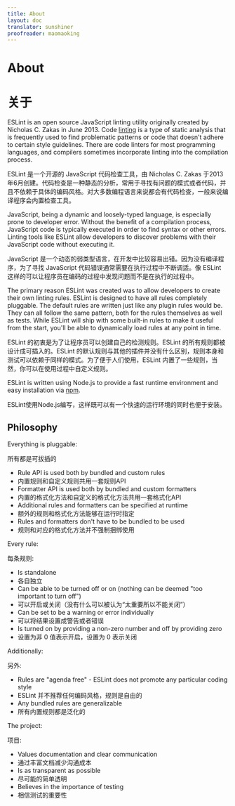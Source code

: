 ```yaml
---
title: About
layout: doc
translator: sunshiner
proofreader: maomaoking
---
```


# About

# 关于

ESLint is an open source JavaScript linting utility originally created by Nicholas C. Zakas in June 2013. Code [linting][] is a type of static analysis that is frequently used to find problematic patterns or code that doesn't adhere to certain style guidelines. There are code linters for most programming languages, and compilers sometimes incorporate linting into the compilation process.

ESLint 是一个开源的 JavaScript 代码检查工具，由 Nicholas C. Zakas 于2013年6月创建。代码检查是一种静态的分析，常用于寻找有问题的模式或者代码，并且不依赖于具体的编码风格。对大多数编程语言来说都会有代码检查，一般来说编译程序会内置检查工具。

JavaScript, being a dynamic and loosely-typed language, is especially prone to developer error. Without the benefit of a compilation process, JavaScript code is typically executed in order to find syntax or other errors. Linting tools like ESLint allow developers to discover problems with their JavaScript code without executing it.

JavaScript 是一个动态的弱类型语言，在开发中比较容易出错。因为没有编译程序，为了寻找 JavaScript 代码错误通常需要在执行过程中不断调适。像 ESLint 这样的可以让程序员在编码的过程中发现问题而不是在执行的过程中。

The primary reason ESLint was created was to allow developers to create their own linting rules. ESLint is designed to have all rules completely pluggable. The default rules are written just like any plugin rules would be. They can all follow the same pattern, both for the rules themselves as well as tests. While ESLint will ship with some built-in rules to make it useful from the start, you'll be able to dynamically load rules at any point in time.

ESLint 的初衷是为了让程序员可以创建自己的检测规则。ESLint 的所有规则都被设计成可插入的。ESLint 的默认规则与其他的插件并没有什么区别，规则本身和测试可以依赖于同样的模式。为了便于人们使用，ESLint 内置了一些规则，当然，你可以在使用过程中自定义规则。

ESLint is written using Node.js to provide a fast runtime environment and easy installation via [npm][].

ESLint使用Node.js编写，这样既可以有一个快速的运行环境的同时也便于安装。

[linting]: http://en.wikipedia.org/wiki/Lint_(software)
[npm]: http://npmjs.org/

## Philosophy

Everything is pluggable:

所有都是可拔插的

* Rule API is used both by bundled and custom rules
* 内置规则和自定义规则共用一套规则API
* Formatter API is used both by bundled and custom formatters
* 内置的格式化方法和自定义的格式化方法共用一套格式化API
* Additional rules and formatters can be specified at runtime
* 额外的规则和格式化方法能够在运行时指定
* Rules and formatters don't have to be bundled to be used
* 规则和对应的格式化方法并不强制捆绑使用

Every rule:

每条规则:

* Is standalone
* 各自独立
* Can be able to be turned off or on (nothing can be deemed "too important to turn off")
* 可以开启或关闭（没有什么可以被认为“太重要所以不能关闭”）
* Can be set to be a warning or error individually
* 可以将结果设置成警告或者错误
* Is turned on by providing a non-zero number and off by providing zero
* 设置为非 0 值表示开启，设置为 0 表示关闭

Additionally:

另外:

* Rules are "agenda free" - ESLint does not promote any particular coding style
* ESLint 并不推荐任何编码风格，规则是自由的
* Any bundled rules are generalizable
* 所有内置规则都是泛化的

The project:

项目:

* Values documentation and clear communication
* 通过丰富文档减少沟通成本
* Is as transparent as possible
* 尽可能的简单透明
* Believes in the importance of testing
* 相信测试的重要性